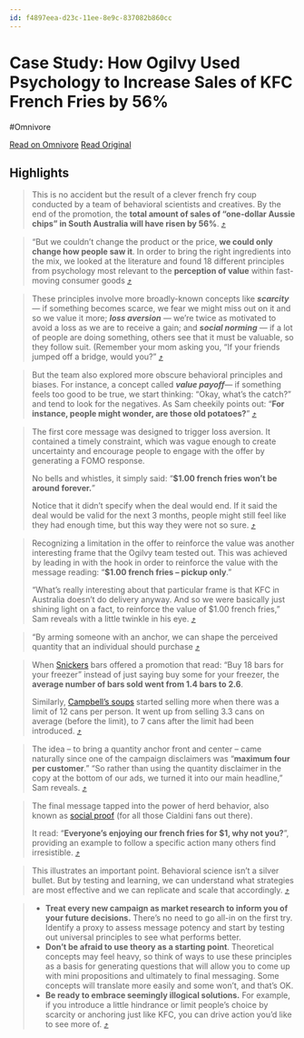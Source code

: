```yaml
---
id: f4897eea-d23c-11ee-8e9c-837082b860cc
---
```


# Case Study: How Ogilvy Used Psychology to Increase Sales of KFC French Fries by 56%
#Omnivore

[Read on Omnivore](https://omnivore.app/me/case-study-how-ogilvy-used-psychology-to-increase-sales-of-kfc-f-18dd5ae1b1e)
[Read Original](https://omnivore.app/no_url?q=f20f88e9-6130-4575-a704-9dc1f5654aed)

## Highlights

> This is no accident but the result of a clever french fry coup conducted by a team of behavioral scientists and creatives. By the end of the promotion, the **total amount of sales of “one-dollar Aussie chips” in South Australia will have risen by 56%**. [⤴️](https://omnivore.app/me/case-study-how-ogilvy-used-psychology-to-increase-sales-of-kfc-f-18dd5ae1b1e#40e85054-9d7d-4eb7-a21f-ac2735232bb9)  

> “But we couldn’t change the product or the price, **we could only change how people saw it**. In order to bring the right ingredients into the mix, we looked at the literature and found 18 different principles from psychology most relevant to the **perception of value** within fast-moving consumer goods [⤴️](https://omnivore.app/me/case-study-how-ogilvy-used-psychology-to-increase-sales-of-kfc-f-18dd5ae1b1e#3cca9990-31d0-4366-9a32-6bae4b653bea)  

> These principles involve more broadly-known concepts like **_scarcity_**— if something becomes scarce, we fear we might miss out on it and so we value it more; **_loss aversion_** — we’re twice as motivated to avoid a loss as we are to receive a gain; and **_social norming_** — if a lot of people are doing something, others see that it must be valuable, so they follow suit. (Remember your mom asking you, “If your friends jumped off a bridge, would you?” [⤴️](https://omnivore.app/me/case-study-how-ogilvy-used-psychology-to-increase-sales-of-kfc-f-18dd5ae1b1e#0123e88b-19c4-402d-946c-0490d702e812)  

> But the team also explored more obscure behavioral principles and biases. For instance, a concept called **_value payoff_**— if something feels too good to be true, we start thinking: “Okay, what’s the catch?” and tend to look for the negatives. As Sam cheekily points out: “**For instance, people might wonder, are those old potatoes?**” [⤴️](https://omnivore.app/me/case-study-how-ogilvy-used-psychology-to-increase-sales-of-kfc-f-18dd5ae1b1e#38acd853-148e-4a36-8a7d-9463b1744152)  

> The first core message was designed to trigger loss aversion. It contained a timely constraint, which was vague enough to create uncertainty and encourage people to engage with the offer by generating a FOMO response.
> 
> No bells and whistles, it simply said: “**$1.00 french fries won’t be around forever.**”
> 
> Notice that it didn’t specify when the deal would end. If it said the deal would be valid for the next 3 months, people might still feel like they had enough time, but this way they were not so sure. [⤴️](https://omnivore.app/me/case-study-how-ogilvy-used-psychology-to-increase-sales-of-kfc-f-18dd5ae1b1e#727f9513-11ab-4fb0-b870-c1b1a18610e5)  

> Recognizing a limitation in the offer to reinforce the value was another interesting frame that the Ogilvy team tested out. This was achieved by leading in with the hook in order to reinforce the value with the message reading: “**$1.00 french fries – pickup only**.”
> 
> “What’s really interesting about that particular frame is that KFC in Australia doesn’t do delivery anyway. And so we were basically just shining light on a fact, to reinforce the value of $1.00 french fries,” Sam reveals with a little twinkle in his eye. [⤴️](https://omnivore.app/me/case-study-how-ogilvy-used-psychology-to-increase-sales-of-kfc-f-18dd5ae1b1e#e4f7682d-c09f-4d5a-9dcd-9fc8d81b7d7c)  

> “By arming someone with an anchor, we can shape the perceived quantity that an individual should purchase [⤴️](https://omnivore.app/me/case-study-how-ogilvy-used-psychology-to-increase-sales-of-kfc-f-18dd5ae1b1e#bc393fbe-2fa2-4486-a9a6-17575450669f)  

> When [Snickers](https://www.jstor.org/stable/3151931?seq=1) bars offered a promotion that read: “Buy 18 bars for your freezer” instead of just saying buy some for your freezer, the **average number of bars sold went from 1.4 bars to 2.6**.
> 
> Similarly, [Campbell’s soups](https://www.jstor.org/stable/3151931?seq=1) started selling more when there was a limit of 12 cans per person. It went up from selling 3.3 cans on average (before the limit), to 7 cans after the limit had been introduced. [⤴️](https://omnivore.app/me/case-study-how-ogilvy-used-psychology-to-increase-sales-of-kfc-f-18dd5ae1b1e#d9924f60-d8d7-4aeb-a52c-8c3c43dab8df)  

> The idea – to bring a quantity anchor front and center – came naturally since one of the campaign disclaimers was “**maximum four per customer**.” “So rather than using the quantity disclaimer in the copy at the bottom of our ads, we turned it into our main headline,” Sam reveals. [⤴️](https://omnivore.app/me/case-study-how-ogilvy-used-psychology-to-increase-sales-of-kfc-f-18dd5ae1b1e#adf67dd9-55b4-46aa-a825-b943e202dc53)  

> The final message tapped into the power of herd behavior, also known as [social proof](https://insidebe.com/articles/things-to-learn-from-pokemon-go/) (for all those Cialdini fans out there). 
> 
> It read: “**Everyone’s enjoying our french fries for $1, why not you?**”, providing an example to follow a specific action many others find irresistible. [⤴️](https://omnivore.app/me/case-study-how-ogilvy-used-psychology-to-increase-sales-of-kfc-f-18dd5ae1b1e#8f679c69-1ad7-4fd1-bb33-54e1c04ffaa1)  

> This illustrates an important point. Behavioral science isn’t a silver bullet. But by testing and learning, we can understand what strategies are most effective and we can replicate and scale that accordingly. [⤴️](https://omnivore.app/me/case-study-how-ogilvy-used-psychology-to-increase-sales-of-kfc-f-18dd5ae1b1e#23fc79ff-9ab3-4e64-9957-a0da2f40b3c1)  

> * **Treat every new campaign as market research to inform you of your future decisions.** There’s no need to go all-in on the first try. Identify a proxy to assess message potency and start by testing out universal principles to see what performs better.
> * **Don’t be afraid to use theory as a starting point**. Theoretical concepts may feel heavy, so think of ways to use these principles as a basis for generating questions that will allow you to come up with mini propositions and ultimately to final messaging. Some concepts will translate more easily and some won’t, and that’s OK.
> * **Be ready to embrace seemingly illogical solutions.** For example, if you introduce a little hindrance or limit people’s choice by scarcity or anchoring just like KFC, you can drive action you’d like to see more of. [⤴️](https://omnivore.app/me/case-study-how-ogilvy-used-psychology-to-increase-sales-of-kfc-f-18dd5ae1b1e#b1ef1150-54ac-4ec4-bb4f-bf1a538dcb78)  

